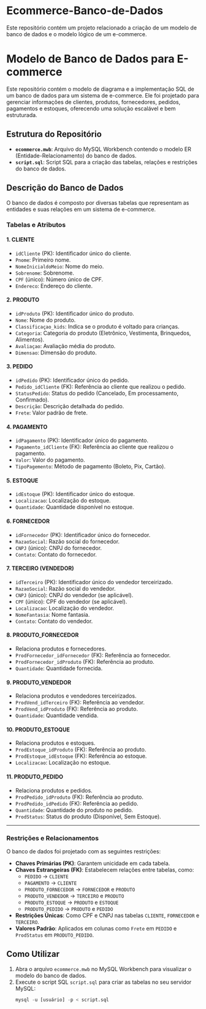 # Ecommerce-Banco-de-Dados
Este repositório contém um projeto relacionado a criação de um modelo de banco de dados e o modelo lógico de um e-commerce.

# Modelo de Banco de Dados para E-commerce

Este repositório contém o modelo de diagrama e a implementação SQL de um banco de dados para um sistema de e-commerce. Ele foi projetado para gerenciar informações de clientes, produtos, fornecedores, pedidos, pagamentos e estoques, oferecendo uma solução escalável e bem estruturada.

## Estrutura do Repositório

- **`ecommerce.mwb`**: Arquivo do MySQL Workbench contendo o modelo ER (Entidade-Relacionamento) do banco de dados.
- **`script.sql`**: Script SQL para a criação das tabelas, relações e restrições do banco de dados.

## Descrição do Banco de Dados

O banco de dados é composto por diversas tabelas que representam as entidades e suas relações em um sistema de e-commerce.

### Tabelas e Atributos

#### 1. **CLIENTE**
- `idCliente` (PK): Identificador único do cliente.
- `Pnome`: Primeiro nome.
- `NomeInicialdoMeio`: Nome do meio.
- `Sobrenome`: Sobrenome.
- `CPF` (único): Número único de CPF.
- `Endereco`: Endereço do cliente.

#### 2. **PRODUTO**
- `idProduto` (PK): Identificador único do produto.
- `Nome`: Nome do produto.
- `Classificaçao_kids`: Indica se o produto é voltado para crianças.
- `Categoria`: Categoria do produto (Eletrônico, Vestimenta, Brinquedos, Alimentos).
- `Avaliaçao`: Avaliação média do produto.
- `Dimensao`: Dimensão do produto.

#### 3. **PEDIDO**
- `idPedido` (PK): Identificador único do pedido.
- `Pedido_idCliente` (FK): Referência ao cliente que realizou o pedido.
- `StatusPedido`: Status do pedido (Cancelado, Em processamento, Confirmado).
- `Descrição`: Descrição detalhada do pedido.
- `Frete`: Valor padrão de frete.

#### 4. **PAGAMENTO**
- `idPagamento` (PK): Identificador único do pagamento.
- `Pagamento_idCliente` (FK): Referência ao cliente que realizou o pagamento.
- `Valor`: Valor do pagamento.
- `TipoPagemento`: Método de pagamento (Boleto, Pix, Cartão).

#### 5. **ESTOQUE**
- `idEstoque` (PK): Identificador único do estoque.
- `Localizacao`: Localização do estoque.
- `Quantidade`: Quantidade disponível no estoque.

#### 6. **FORNECEDOR**
- `idFornecedor` (PK): Identificador único do fornecedor.
- `RazaoSocial`: Razão social do fornecedor.
- `CNPJ` (único): CNPJ do fornecedor.
- `Contato`: Contato do fornecedor.

#### 7. **TERCEIRO (VENDEDOR)**
- `idTerceiro` (PK): Identificador único do vendedor terceirizado.
- `RazaoSocial`: Razão social do vendedor.
- `CNPJ` (único): CNPJ do vendedor (se aplicável).
- `CPF` (único): CPF do vendedor (se aplicável).
- `Localizacao`: Localização do vendedor.
- `NomeFantasia`: Nome fantasia.
- `Contato`: Contato do vendedor.

#### 8. **PRODUTO_FORNECEDOR**
- Relaciona produtos e fornecedores.
- `ProdFornecedor_idFornecedor` (FK): Referência ao fornecedor.
- `ProdFornecedor_idProduto` (FK): Referência ao produto.
- `Quantidade`: Quantidade fornecida.

#### 9. **PRODUTO_VENDEDOR**
- Relaciona produtos e vendedores terceirizados.
- `ProdVend_idTerceiro` (FK): Referência ao vendedor.
- `ProdVend_idProduto` (FK): Referência ao produto.
- `Quantidade`: Quantidade vendida.

#### 10. **PRODUTO_ESTOQUE**
- Relaciona produtos e estoques.
- `ProdEstoque_idProduto` (FK): Referência ao produto.
- `ProdEstoque_idEstoque` (FK): Referência ao estoque.
- `Localizacao`: Localização no estoque.

#### 11. **PRODUTO_PEDIDO**
- Relaciona produtos e pedidos.
- `ProdPedido_idProduto` (FK): Referência ao produto.
- `ProdPedido_idPedido` (FK): Referência ao pedido.
- `Quantidade`: Quantidade do produto no pedido.
- `ProdStatus`: Status do produto (Disponível, Sem Estoque).

---

### Restrições e Relacionamentos

O banco de dados foi projetado com as seguintes restrições:
- **Chaves Primárias (PK)**: Garantem unicidade em cada tabela.
- **Chaves Estrangeiras (FK)**: Estabelecem relações entre tabelas, como:
  - `PEDIDO` → `CLIENTE`
  - `PAGAMENTO` → `CLIENTE`
  - `PRODUTO_FORNECEDOR` → `FORNECEDOR` e `PRODUTO`
  - `PRODUTO_VENDEDOR` → `TERCEIRO` e `PRODUTO`
  - `PRODUTO_ESTOQUE` → `PRODUTO` e `ESTOQUE`
  - `PRODUTO_PEDIDO` → `PRODUTO` e `PEDIDO`
- **Restrições Únicas**: Como CPF e CNPJ nas tabelas `CLIENTE`, `FORNECEDOR` e `TERCEIRO`.
- **Valores Padrão**: Aplicados em colunas como `Frete` em `PEDIDO` e `ProdStatus` em `PRODUTO_PEDIDO`.

## Como Utilizar

1. Abra o arquivo `ecommerce.mwb` no MySQL Workbench para visualizar o modelo do banco de dados.
2. Execute o script SQL `script.sql` para criar as tabelas no seu servidor MySQL:
   ```sql
   mysql -u [usuário] -p < script.sql
